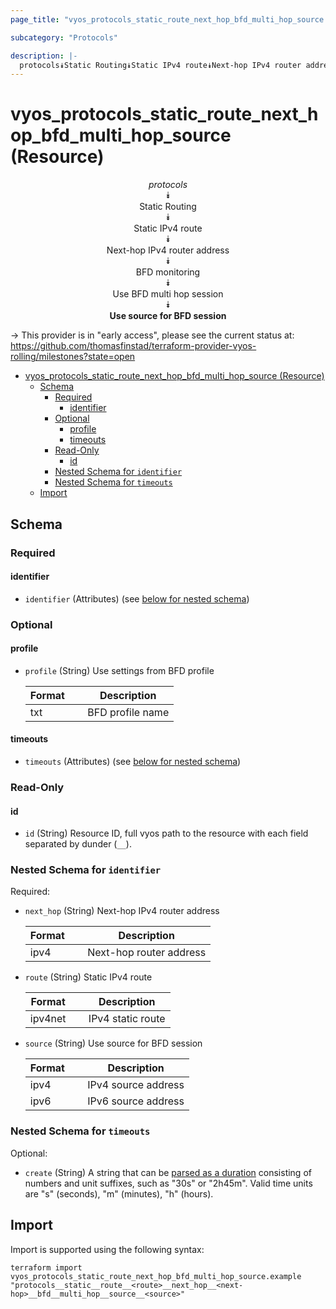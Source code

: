 ```yaml
---
page_title: "vyos_protocols_static_route_next_hop_bfd_multi_hop_source Resource - vyos"

subcategory: "Protocols"

description: |-
  protocols⯯Static Routing⯯Static IPv4 route⯯Next-hop IPv4 router address⯯BFD monitoring⯯Use BFD multi hop session⯯Use source for BFD session
---
```


# vyos_protocols_static_route_next_hop_bfd_multi_hop_source (Resource)
<center>

*protocols*  
⯯  
Static Routing  
⯯  
Static IPv4 route  
⯯  
Next-hop IPv4 router address  
⯯  
BFD monitoring  
⯯  
Use BFD multi hop session  
⯯  
**Use source for BFD session**


</center>

-> This provider is in "early access", please see the current status at: https://github.com/thomasfinstad/terraform-provider-vyos-rolling/milestones?state=open

<!--TOC-->

- [vyos_protocols_static_route_next_hop_bfd_multi_hop_source (Resource)](#vyos_protocols_static_route_next_hop_bfd_multi_hop_source-resource)
  - [Schema](#schema)
    - [Required](#required)
      - [identifier](#identifier)
    - [Optional](#optional)
      - [profile](#profile)
      - [timeouts](#timeouts)
    - [Read-Only](#read-only)
      - [id](#id)
    - [Nested Schema for `identifier`](#nested-schema-for-identifier)
    - [Nested Schema for `timeouts`](#nested-schema-for-timeouts)
  - [Import](#import)

<!--TOC-->

<!-- schema generated by tfplugindocs -->
## Schema

### Required

#### identifier
- `identifier` (Attributes) (see [below for nested schema](#nestedatt--identifier))

### Optional

#### profile
- `profile` (String) Use settings from BFD profile

    |  Format  &emsp;|  Description       |
    |----------|--------------------|
    |  txt     &emsp;|  BFD profile name  |
#### timeouts
- `timeouts` (Attributes) (see [below for nested schema](#nestedatt--timeouts))

### Read-Only

#### id
- `id` (String) Resource ID, full vyos path to the resource with each field separated by dunder (`__`).

<a id="nestedatt--identifier"></a>
### Nested Schema for `identifier`

Required:

- `next_hop` (String) Next-hop IPv4 router address

    |  Format  &emsp;|  Description              |
    |----------|---------------------------|
    |  ipv4    &emsp;|  Next-hop router address  |
- `route` (String) Static IPv4 route

    |  Format   &emsp;|  Description        |
    |-----------|---------------------|
    |  ipv4net  &emsp;|  IPv4 static route  |
- `source` (String) Use source for BFD session

    |  Format  &emsp;|  Description          |
    |----------|-----------------------|
    |  ipv4    &emsp;|  IPv4 source address  |
    |  ipv6    &emsp;|  IPv6 source address  |


<a id="nestedatt--timeouts"></a>
### Nested Schema for `timeouts`

Optional:

- `create` (String) A string that can be [parsed as a duration](https://pkg.go.dev/time#ParseDuration) consisting of numbers and unit suffixes, such as &#34;30s&#34; or &#34;2h45m&#34;. Valid time units are &#34;s&#34; (seconds), &#34;m&#34; (minutes), &#34;h&#34; (hours).

## Import

Import is supported using the following syntax:

```shell
terraform import vyos_protocols_static_route_next_hop_bfd_multi_hop_source.example "protocols__static__route__<route>__next_hop__<next-hop>__bfd__multi_hop__source__<source>"
```
